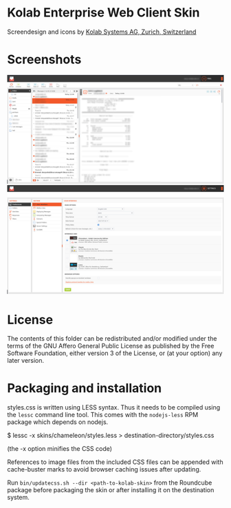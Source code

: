 Kolab Enterprise Web Client Skin
================================

Screendesign and icons by [Kolab Systems AG, Zurich, Switzerland](http://kolabsys.com)
# Screenshots
![Kolab Theme](screenshots/roundcubemail-skin-chameleon-1.jpg)
![Kolab Theme](screenshots/roundcubemail-skin-chameleon-2.jpg)


# License
The contents of this folder can be redistributed and/or modified
under the terms of the GNU Affero General Public License as published
by the Free Software Foundation, either version 3 of the License,
or (at your option) any later version.


# Packaging and installation


styles.css is written using LESS syntax. Thus it needs to be compiled
using the `lessc` command line tool. This comes with the `nodejs-less`
RPM package which depends on nodejs.

 $ lessc -x skins/chameleon/styles.less > destination-directory/styles.css

(the -x option minifies the CSS code)

References to image files from the included CSS files can be appended
with cache-buster marks to avoid browser caching issues after updating.

Run `bin/updatecss.sh --dir <path-to-kolab-skin>` from the Roundcube
package before packaging the skin or after installing it on the
destination system.
